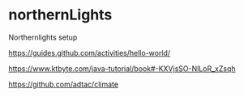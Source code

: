 # northernLights
Northernlights setup 

https://guides.github.com/activities/hello-world/

https://www.ktbyte.com/java-tutorial/book#-KXVjsSO-NlLoR_xZsqh

https://github.com/adtac/climate
